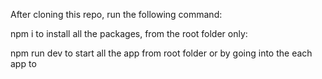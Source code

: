 After cloning this repo, run the following command:

npm i to install all the packages, from the root folder only:

npm run dev to start all the app from root folder or by going into the each app to 
